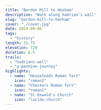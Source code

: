 ```yaml
---
title: "Bardon Mill to Hexham"
description: "Walk along hadrian's wall"
slug: "bardon-mill-to-hexham"
cover: "./cover.jpg"
date: 2024-09-06
tags:
  - "history"
length: 31.75
elevation: 729
duration: 6.5
trails:
  - "hadrians-wall"
  - "a-pennine-journey"
highlights:
  - name: "Houseteads Roman fort"
    icon: "roman2"
  - name: "Chesters Roman fort"
    icon: "roman2"
  - name: "St Oswald's Church"
    icon: "lucide:church"
---
```

